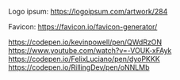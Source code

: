 Logo ipsum:
https://logoipsum.com/artwork/284

Favicon:
https://favicon.io/favicon-generator/


https://codepen.io/kevinpowell/pen/QWdRzON
https://www.youtube.com/watch?v=-VOUK-xFAyk
https://codepen.io/FelixLuciano/pen/dyoPKKK
https://codepen.io/RillingDev/pen/oNNLMb